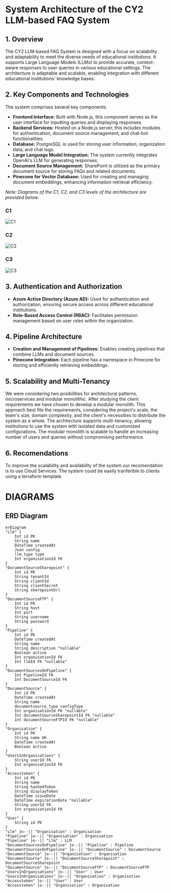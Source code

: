 # System Architecture of the CY2 LLM-based FAQ System

## 1. Overview

The CY2 LLM-based FAQ System is designed with a focus on scalability and adaptability to meet the diverse needs of educational institutions. It supports Large Language Models (LLMs) to provide accurate, context-aware responses to user queries in various educational settings. The architecture is adaptable and scalable, enabling integration with different educational institutions' knowledge bases.

## 2. Key Components and Technologies

The system comprises several key components:

- **Frontend Interface:** Built with Node.js, this component serves as the user interface for inputting queries and displaying responses.
- **Backend Services:** Hosted on a Node.js server, this includes modules for authentication, document source management, and chat-bot functionalities.
- **Database:** PostgreSQL is used for storing user information, organization data, and chat logs.
- **Large Language Model Integration:** The system currently integrates OpenAI's LLM for generating responses.
- **Document Source Management:** SharePoint is utilized as the primary document source for storing FAQs and related documents.
- **Pinecone for Vector Database:** Used for creating and managing document embeddings, enhancing information retrieval efficiency.

_Note: Diagrams of the C1, C2, and C3 levels of the architecture are provided below._

### C1

![C1](assets/C1.png)

### C2

![C2](assets/C2.png)

### C3

![C3](assets/CY2%20C4-Final%20C3.png)

## 3. Authentication and Authorization

- **Azure Active Directory (Azure AD):** Used for authentication and authorization, ensuring secure access across different educational institutions.
- **Role-Based Access Control (RBAC):** Facilitates permission management based on user roles within the organization.

## 4. Pipeline Architecture

- **Creation and Management of Pipelines:** Enables creating pipelines that combine LLMs and document sources.
- **Pinecone Integration:** Each pipeline has a namespace in Pinecone for storing and efficiently retrieving embeddings.

## 5. Scalability and Multi-Tenancy

We were considering two posibilities for architectural patterns, microservices and modular monolithic. After studying the client requirements we have chosen to develop a
modular monolith. This approach best fits the requirements, considering the project's scale, the team's size, domain complexity, and the client's necessities to distribute the system as a whole.
The architecture supports multi-tenancy, allowing institutions to use the system with isolated data and customized configurations.
The modular monolith is scalable to handle an increasing number of users and queries without compromising performance.

## 6. Recomendations

To improve the scalability and availability of the system our recomendation is to use Cloud Services. The system could be easily tranferible to clients using a terraform template.

# DIAGRAMS

## ERD Diagram

```mermaid
erDiagram
"Llm" {
    Int id PK
    String name
    DateTime createdAt
    Json config
    llm_type type
    Int organisationId FK
}
"DocumentSourceSharepoint" {
    Int id PK
    String tenantId
    String clientId
    String clientSecret
    String sharepointUrl
}
"DocumentSourceFTP" {
    Int id PK
    String host
    Int port
    String username
    String password
}
"Pipeline" {
    Int id PK
    DateTime createdAt
    String name
    String description "nullable"
    Boolean active
    Int organisationId FK
    Int llmId FK "nullable"
}
"DocumentSourcesOnPipeline" {
    Int PipelineId FK
    Int DocumentSourceId FK
}
"DocumentSource" {
    Int id PK
    DateTime createdAt
    String name
    documentsource_type configType
    Int organisationId FK "nullable"
    Int documentSourceSharepointId FK "nullable"
    Int documentSourceFTPId FK "nullable"
}
"Organisation" {
    Int id PK
    String name UK
    DateTime createdAt
    Boolean active
}
"UsersInOrganisations" {
    String userId FK
    Int organisationId FK
}
"Accesstoken" {
    Int id PK
    String name
    String hashedToken
    String displayToken
    DateTime issueDate
    DateTime expirationDate "nullable"
    String userId FK
    Int organisationId FK
}
"User" {
    String id PK
}
"Llm" }o--|| "Organisation" : Organisation
"Pipeline" }o--|| "Organisation" : Organisation
"Pipeline" }o--|| "Llm" : LLM
"DocumentSourcesOnPipeline" }o--|| "Pipeline" : Pipeline
"DocumentSourcesOnPipeline" }o--|| "DocumentSource" : DocumentSource
"DocumentSource" }o--|| "Organisation" : Organisation
"DocumentSource" }o--|| "DocumentSourceSharepoint" : DocumentSourceSharepoint
"DocumentSource" }o--|| "DocumentSourceFTP" : DocumentSourceFTP
"UsersInOrganisations" }o--|| "User" : User
"UsersInOrganisations" }o--|| "Organisation" : Organisation
"Accesstoken" }o--|| "User" : User
"Accesstoken" }o--|| "Organisation" : Organisation
```
